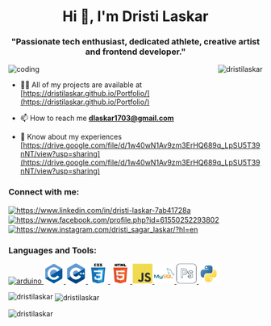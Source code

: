 
<h1 align="center">Hi 👋, I'm Dristi Laskar</h1>
<h3 align="center">"Passionate tech enthusiast, dedicated athlete, creative artist and frontend developer."</h3>
<img align="left" alt="coding" width="400" src="https://www.google.com/url?sa=i&url=https%3A%2F%2Fwww.behance.net%2Fgallery%2F161921919%2FPortrait-animated-gif&psig=AOvVaw1mMzuxJsnGW4lMWDJqJ9mb&ust=1720354846343000&source=images&cd=vfe&opi=89978449&ved=0CBAQjRxqFwoTCODohLizkocDFQAAAAAdAAAAABAJ">
<p align="right"> <img src="https://komarev.com/ghpvc/?username=dristilaskar&label=Profile%20views&color=0e75b6&style=flat" alt="dristilaskar" /> </p>

- 👨‍💻 All of my projects are available at [https://dristilaskar.github.io/Portfolio/](https://dristilaskar.github.io/Portfolio/)

- 📫 How to reach me **dlaskar1703@gmail.com**

- 📄 Know about my experiences [https://drive.google.com/file/d/1w40wN1Av9zm3ErHQ689q_LpSU5T39nNT/view?usp=sharing](https://drive.google.com/file/d/1w40wN1Av9zm3ErHQ689q_LpSU5T39nNT/view?usp=sharing)

<h3 align="left">Connect with me:</h3>
<p align="left">
<a href="https://linkedin.com/in/https://www.linkedin.com/in/dristi-laskar-7ab41728a" target="blank"><img align="center" src="https://raw.githubusercontent.com/rahuldkjain/github-profile-readme-generator/master/src/images/icons/Social/linked-in-alt.svg" alt="https://www.linkedin.com/in/dristi-laskar-7ab41728a" height="30" width="40" /></a>
<a href="https://fb.com/https://www.facebook.com/profile.php?id=61550252293802" target="blank"><img align="center" src="https://raw.githubusercontent.com/rahuldkjain/github-profile-readme-generator/master/src/images/icons/Social/facebook.svg" alt="https://www.facebook.com/profile.php?id=61550252293802" height="30" width="40" /></a>
<a href="https://instagram.com/https://www.instagram.com/dristi_sagar_laskar/?hl=en" target="blank"><img align="center" src="https://raw.githubusercontent.com/rahuldkjain/github-profile-readme-generator/master/src/images/icons/Social/instagram.svg" alt="https://www.instagram.com/dristi_sagar_laskar/?hl=en" height="30" width="40" /></a>
</p>

<h3 align="left">Languages and Tools:</h3>
<p align="left"> <a href="https://www.arduino.cc/" target="_blank" rel="noreferrer"> <img src="https://cdn.worldvectorlogo.com/logos/arduino-1.svg" alt="arduino" width="40" height="40"/> </a> <a href="https://www.cprogramming.com/" target="_blank" rel="noreferrer"> <img src="https://raw.githubusercontent.com/devicons/devicon/master/icons/c/c-original.svg" alt="c" width="40" height="40"/> </a> <a href="https://www.w3schools.com/cpp/" target="_blank" rel="noreferrer"> <img src="https://raw.githubusercontent.com/devicons/devicon/master/icons/cplusplus/cplusplus-original.svg" alt="cplusplus" width="40" height="40"/> </a> <a href="https://www.w3schools.com/css/" target="_blank" rel="noreferrer"> <img src="https://raw.githubusercontent.com/devicons/devicon/master/icons/css3/css3-original-wordmark.svg" alt="css3" width="40" height="40"/> </a> <a href="https://www.w3.org/html/" target="_blank" rel="noreferrer"> <img src="https://raw.githubusercontent.com/devicons/devicon/master/icons/html5/html5-original-wordmark.svg" alt="html5" width="40" height="40"/> </a> <a href="https://developer.mozilla.org/en-US/docs/Web/JavaScript" target="_blank" rel="noreferrer"> <img src="https://raw.githubusercontent.com/devicons/devicon/master/icons/javascript/javascript-original.svg" alt="javascript" width="40" height="40"/> </a> <a href="https://www.mysql.com/" target="_blank" rel="noreferrer"> <img src="https://raw.githubusercontent.com/devicons/devicon/master/icons/mysql/mysql-original-wordmark.svg" alt="mysql" width="40" height="40"/> </a> <a href="https://www.photoshop.com/en" target="_blank" rel="noreferrer"> <img src="https://raw.githubusercontent.com/devicons/devicon/master/icons/photoshop/photoshop-line.svg" alt="photoshop" width="40" height="40"/> </a> <a href="https://www.python.org" target="_blank" rel="noreferrer"> <img src="https://raw.githubusercontent.com/devicons/devicon/master/icons/python/python-original.svg" alt="python" width="40" height="40"/> </a> </p>

<p><img align="left" src="https://github-readme-stats.vercel.app/api/top-langs?username=dristilaskar&show_icons=true&locale=en&layout=compact" alt="dristilaskar" /></p>

<p>&nbsp;<img align="center" src="https://github-readme-stats.vercel.app/api?username=dristilaskar&show_icons=true&locale=en" alt="dristilaskar" /></p>

<p><img align="center" src="https://github-readme-streak-stats.herokuapp.com/?user=dristilaskar&" alt="dristilaskar" /></p>
